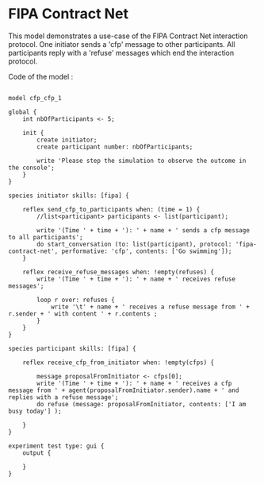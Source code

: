 [//]: # (keyword|skill_fipa)
[//]: # (keyword|type_message)
[//]: # (keyword|concept_fipa)
# FIPA Contract Net


This model demonstrates a use-case of the FIPA Contract Net interaction protocol. One initiator sends a 'cfp' message to other participants. All participants reply with a 'refuse' messages which end the interaction protocol.


Code of the model : 

```

model cfp_cfp_1

global {
	int nbOfParticipants <- 5;
	
	init {
		create initiator;
		create participant number: nbOfParticipants;

		write 'Please step the simulation to observe the outcome in the console';
	}
}

species initiator skills: [fipa] { 
	
	reflex send_cfp_to_participants when: (time = 1) {
		//list<participant> participants <- list(participant);
		
		write '(Time ' + time + '): ' + name + ' sends a cfp message to all participants';
		do start_conversation (to: list(participant), protocol: 'fipa-contract-net', performative: 'cfp', contents: ['Go swimming']);
	}
	
	reflex receive_refuse_messages when: !empty(refuses) {
		write '(Time ' + time + '): ' + name + ' receives refuse messages';
		
		loop r over: refuses {
			write '\t' + name + ' receives a refuse message from ' + r.sender + ' with content ' + r.contents ;
		}
	}
}

species participant skills: [fipa] {
	
	reflex receive_cfp_from_initiator when: !empty(cfps) {
		
		message proposalFromInitiator <- cfps[0];
		write '(Time ' + time + '): ' + name + ' receives a cfp message from ' + agent(proposalFromInitiator.sender).name + ' and replies with a refuse message';
		do refuse (message: proposalFromInitiator, contents: ['I am busy today'] );
		
	}
}

experiment test type: gui { 
	output {
		
	}
}
```
